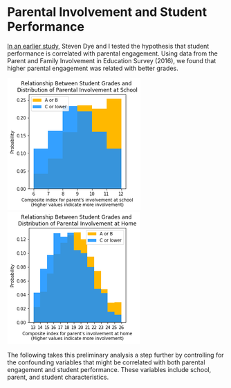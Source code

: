 # Parental Involvement and Student Performance

[In an earlier study](https://github.com/anilca-lab/FIS-Mod3-Project), Steven Dye and I tested the hypothesis that student performance is correlated with parental engagement. Using data from the Parent and Family Involvement in Education Survey (2016), we found that higher parental engagement was related with better grades.

<img src="school-involvement.png"> <img src="home-involvement.png">

The following takes this preliminary analysis a step further by controlling for the confounding variables that might be correlated with both parental engagement and student performance. These variables include school, parent, and student characteristics. 